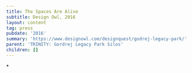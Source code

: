 ```yaml
---
title: The Spaces Are Alive
subtitle: Design Owl, 2016
layout: content
tag: press
pubdate: '2016'
summary: 'https://www.designowl.com/designquest/godrej-legacy-park/'
parent: 'TRINITY: Gordrej Legacy Park Silos'
children: []
---
```

\*
